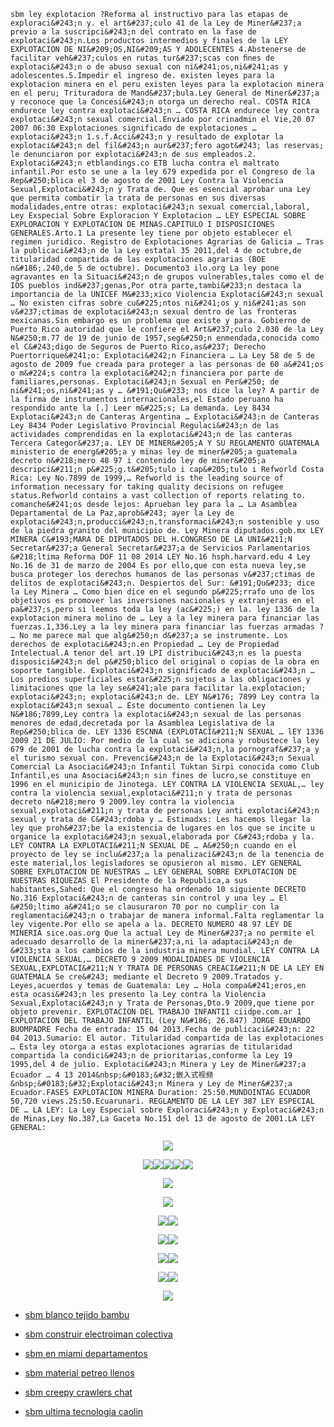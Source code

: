 
```
sbm ley explotacion ?Reforma al instructivo para las etapas de exploraci&#243;n y. el art&#237;culo 41 de la Ley de Miner&#237;a previo a la suscripci&#243;n del contrato en la fase de explotaci&#243;n.Los productos intermedios y finales de la LEY EXPLOTACION DE NI&#209;OS,NI&#209;AS Y ADOLECENTES 4.Abstenerse de facilitar veh&#237;culos en rutas tur&#237;scas con ﬁnes de explotaci&#243;n o de abuso sexual con ni&#241;os,ni&#241;as y adolescentes.5.Impedir el ingreso de. existen leyes para la explotacion minera en el peru existen leyes para la explotacion minera en el peru; Trituradora de Mand&#237;bula.Ley General de Miner&#237;a y reconoce que la Concesi&#243;n otorga un derecho real. COSTA RICA endurece ley contra explotaci&#243;n … COSTA RICA endurece ley contra explotaci&#243;n sexual comercial.Enviado por crinadmin el Vie,20 07 2007 06:30 Explotaciones significado de explotaciones … explotaci&#243;n 1.s.f.Acci&#243;n y resultado de explotar la explotaci&#243;n del fil&#243;n aur&#237;fero agot&#243; las reservas; le denunciaron por explotaci&#243;n de sus empleados.2. Explotaci&#243;n etblandings.co ETB lucha contra el maltrato infantil.Por esto se une a la ley 679 expedida por el Congreso de la Rep&#250;blica el 3 de agosto de 2001 Ley Contra la Violencia Sexual,Explotaci&#243;n y Trata de. Que es esencial aprobar una Ley que permita combatir la trata de personas en sus diversas modalidades,entre otras: explotaci&#243;n sexual comercial,laboral, Ley Exspecial Sobre Exploracion Y Explotacion … LEY ESPECIAL SOBRE EXPLORACION Y EXPLOTACION DE MINAS.CAPITULO I DISPOSICIONES GENERALES.Arto.1 La presente ley tiene por objeto establecer el regimen juridico. Registro de Explotaciones Agrarias de Galicia … Tras la publicaci&#243;n de la Ley estatal 35 2011,del 4 de octubre,de titularidad compartida de las explotaciones agrarias (BOE n&#186;.240,de 5 de octubre). Documento3 ilo.org La ley pone agravantes en la Situaci&#243;n de grupos vulnerables,tales como el de IOS pueblos ind&#237;genas,Por otra parte,tambi&#233;n destaca la importancia de la UNICEF M&#233;xico Violencia Explotaci&#243;n sexual … No existen cifras sobre cu&#225;ntos ni&#241;os y ni&#241;as son v&#237;ctimas de explotaci&#243;n sexual dentro de las fronteras mexicanas.Sin embargo es un problema que existe y para. Gobierno de Puerto Rico autoridad que le confiere el Art&#237;culo 2.030 de la Ley N&#250;m.77 de 19 de junio de 1957,seg&#250;n enmendada,conocida como el C&#243;digo de Seguros de Puerto Rico,as&#237; Derecho Puertorrique&#241;o: Explotaci&#242;n Financiera … La Ley 58 de 5 de agosto de 2009 fue creada para proteger a las personas de 60 a&#241;os o m&#224;s contra la explotaci&#242;n financiera por parte de familiares,personas. Explotaci&#243;n Sexual en Per&#250; de ni&#241;os,ni&#241;as y … &#191;Qu&#233; nos dice la ley? A partir de la firma de instrumentos internacionales,el Estado peruano ha respondido ante la [.] Leer m&#225;s; La demanda. Ley 8434 Explotaci&#243;n de Canteras Argentina … Explotaci&#243;n de Canteras Ley 8434 Poder Legislativo Provincial Regulaci&#243;n de las actividades comprendidas en la explotaci&#243;n de las canteras Tercera Categor&#237;a. LEY DE MINER&#205;A Y SU REGLAMENTO GUATEMALA ministerio de energ&#205;a y minas ley de miner&#205;a guatemala decreto n&#218;mero 48 97 i contenido ley de miner&#205;a descripci&#211;n p&#225;g.t&#205;tulo i cap&#205;tulo i Refworld Costa Rica: Ley No.7899 de 1999,… Refworld is the leading source of information necessary for taking quality decisions on refugee status.Refworld contains a vast collection of reports relating to. comanche&#241;os desde lejos: Aprueban ley para la … La Asamblea Departamental de La Paz,aprob&#243; ayer la Ley de explotaci&#243;n,producci&#243;n,transformaci&#243;n sostenible y uso de la piedra granito del municipio de. Ley Minera diputados.gob.mx LEY MINERA C&#193;MARA DE DIPUTADOS DEL H.CONGRESO DE LA UNI&#211;N Secretar&#237;a General Secretar&#237;a de Servicios Parlamentarios &#218;ltima Reforma DOF 11 08 2014 LEY No.16 hsph.harvard.edu 4 Ley No.16 de 31 de marzo de 2004 Es por ello,que con esta nueva ley,se busca proteger los derechos humanos de las personas v&#237;ctimas de delitos de explotaci&#243;n. Despiertos del Sur: &#191;Qu&#233; dice la Ley Minera … Como bien dice en el segundo p&#225;rrafo uno de los objetivos es promover las inversiones nacionales y extranjeras en el pa&#237;s,pero si leemos toda la ley (ac&#225;) en la. ley 1336 de la explotacion minera molino de … Ley a la ley minera para financiar las fuerzas.1,336.Ley a la ley minera para financiar las fuerzas armadas ? … No me parece mal que alg&#250;n d&#237;a se instrumente. Los derechos de explotaci&#243;n.en Propiedad … Ley de Propiedad Intelectual.A tenor del art.19 LPI distribuci&#243;n es la puesta disposici&#243;n del p&#250;blico del original o copias de la obra en soporte tangible. Explotaci&#243;n significado de explotaci&#243;n … Los predios superficiales estar&#225;n sujetos a las obligaciones y limitaciones que la ley se&#241;ale para facilitar la.explotacion; explotaci&#243;n; explotaci&#243;n de. LEY N&#176; 7899 Ley contra la explotaci&#243;n sexual … Este documento contienen la Ley N&#186;7899,Ley contra la explotaci&#243;n sexual de las personas menores de edad,decretada por la Asamblea Legislativa de la Rep&#250;blica de. LEY 1336 ESCNNA (EXPLOTACI&#211;N SEXUAL … lEY 1336 2009 21 DE JULIO: Por medio de la cual se adiciona y robustece la ley 679 de 2001 de lucha contra la explotaci&#243;n,la pornograf&#237;a y el turismo sexual con. Prevenci&#243;n de la Explotaci&#243;n Sexual Comercial La Asociaci&#243;n Infantil Tuktan Sirpi conocida como Club Infantil,es una Asociaci&#243;n sin fines de lucro,se constituye en 1996 en el municipio de Jinotega. LEY CONTRA LA VIOLENCIA SEXUAL,… ley contra la violencia sexual,explotaci&#211;n y trata de personas decreto n&#218;mero 9 2009.ley contra la violencia sexual,explotaci&#211;n y trata de personas Ley anti explotaci&#243;n sexual y trata de C&#243;rdoba y … Estimadxs: Les hacemos llegar la ley que proh&#237;be la existencia de lugares en los que se incite u organice la explotaci&#243;n sexual,elaborada por C&#243;rdoba y la. LEY CONTRA LA EXPLOTACI&#211;N SEXUAL DE … A&#250;n cuando en el proyecto de ley se inclu&#237;a la penalizaci&#243;n de la tenencia de este material,los legisladores se opusieron al mismo. LEY GENERAL SOBRE EXPLOTACION DE NUESTRAS … LEY GENERAL SOBRE EXPLOTACION DE NUESTRAS RIQUEZAS El Presidente de la Republica,a sus habitantes,Sahed: Que el congreso ha ordenado 10 siguiente DECRETO No.316 Explotaci&#243;n de canteras sin control y una ley … El &#250;ltimo a&#241;o se clausuraron 70 por no cumplir con la reglamentaci&#243;n o trabajar de manera informal.Falta reglamentar la ley vigente.Por ello se apela a la. DECRETO NUMERO 48 97 LEY DE MINERIA sice.oas.org Que la actual Ley de Miner&#237;a no permite el adecuado desarrollo de la miner&#237;a,ni la adaptaci&#243;n de &#233;sta a los cambios de la industria minera mundial. LEY CONTRA LA VIOLENCIA SEXUAL,… DECRETO 9 2009 MODALIDADES DE VIOLENCIA SEXUAL,EXPLOTACI&#211;N Y TRATA DE PERSONAS CREACI&#211;N DE LA LEY EN GUATEMALA Se cre&#243; mediante el Decreto 9 2009.Tratados y. Leyes,acuerdos y temas de Guatemala: Ley … Hola compa&#241;eros,en esta ocasi&#243;n les presento la Ley contra la Violencia Sexual,Explotaci&#243;n y Trata de Personas,Dto.9 2009,que tiene por objeto prevenir. EXPLOTACION DEL TRABAJO INFANTI1 ciidpe.com.ar 1 EXPLOTACION DEL TRABAJO INFANTIL (Ley N&#186; 26.847) JORGE EDUARDO BUOMPADRE Fecha de entrada: 15 04 2013.Fecha de publicaci&#243;n: 22 04 2013.Sumario: El autor. Titularidad compartida de las explotaciones … Esta ley otorga a estas explotaciones agrarias de titularidad compartida la condici&#243;n de prioritarias,conforme la Ley 19 1995,del 4 de julio. Explotaci&#243;n Minera y Ley de Miner&#237;a Ecuador … 4 13 2014&nbsp;&#0183;&#32;嵌入式视频&nbsp;&#0183;&#32;Explotaci&#243;n Minera y Ley de Miner&#237;a Ecuador.FASES EXPLOTACION MINERA Duration: 25:50.MUNDOINTAG ECUADOR 50,720 views.25:50.Ecuarunari. REGLAMENTO DE LA LEY 387 LEY ESPECIAL DE … LA LEY: La Ley Especial sobre Exploraci&#243;n y Explotaci&#243;n de Minas,Ley No.387,La Gaceta No.151 del 13 de agosto de 2001.LA LEY GENERAL: 
```

<div align="center">

<a href="https://es-crusher.shibang-china.com/github&k=sbm+ley+explotacion+%3F"><img src="https://static.shibang-china.com/es/crusher/logo.jpg"></a>

<a href="https://es-crusher.shibang-china.com/github&k=sbm+ley+explotacion+%3F"><img src="https://static.shibang-china.com/es/crusher/index.jpg"></a><a href="https://es-crusher.shibang-china.com/material.htmlgithub&k=sbm+ley+explotacion+%3F"><img src="https://static.shibang-china.com/es/crusher/material.jpg"></a><a href="https://es-crusher.shibang-china.com/application.htmlgithub&k=sbm+ley+explotacion+%3F"><img src="https://static.shibang-china.com/es/crusher/application.jpg"></a><a href="https://es-crusher.shibang-china.com/aboutus.htmlgithub&k=sbm+ley+explotacion+%3F"><img src="https://static.shibang-china.com/es/crusher/aboutus.jpg"></a><a href="https://es-crusher.shibang-china.com/contact.htmlgithub&k=sbm+ley+explotacion+%3F"><img src="https://static.shibang-china.com/es/crusher/contact.jpg"></a>

<a href="https://es-crusher.shibang-china.com/github&k=sbm+ley+explotacion+%3F"><img src="https://static.shibang-china.com/es/crusher/banner.jpg"></a>

<a href="https://swt.shibang-china.com/github&k=sbm+ley+explotacion+%3F"><img src="https://static.shibang-china.com/es/crusher/text.jpg"></a>

<a href="https://swt.shibang-china.com/github&k=sbm+ley+explotacion+%3F"><img src="https://static.shibang-china.com/es/crusher/chat.jpg"></a><a href="https://es-crusher.shibang-china.com/contact.htmlgithub&k=sbm+ley+explotacion+%3F"><img src="https://static.shibang-china.com/es/crusher/message.jpg"></a>

<a href="https://es-crusher.shibang-china.com/products/pe.htmlgithub&k=sbm+ley+explotacion+%3F"><img src="https://static.shibang-china.com/es/crusher/pe.jpg"></a><a href="https://es-crusher.shibang-china.com/products/pf.htmlgithub&k=sbm+ley+explotacion+%3F"><img src="https://static.shibang-china.com/es/crusher/pf.jpg"></a>

<a href="https://es-crusher.shibang-china.com/products/hpt.htmlgithub&k=sbm+ley+explotacion+%3F"><img src="https://static.shibang-china.com/es/crusher/hpt.jpg"></a><a href="https://es-crusher.shibang-china.com/products/vsi.htmlgithub&k=sbm+ley+explotacion+%3F"><img src="https://static.shibang-china.com/es/crusher/vsi.jpg"></a>

<a href="https://es-crusher.shibang-china.com/products/klv.htmlgithub&k=sbm+ley+explotacion+%3F"><img src="https://static.shibang-china.com/es/crusher/klv.jpg"></a><a href="https://es-crusher.shibang-china.com/products/portable.htmlgithub&k=sbm+ley+explotacion+%3F"><img src="https://static.shibang-china.com/es/crusher/portable.jpg"></a>

<a href="https://swt.shibang-china.com/github&k=sbm+ley+explotacion+%3F"><img src="https://static.shibang-china.com/es/crusher/case.jpg"></a>

</div>


* [sbm blanco tejido bambu](sbm%20blanco%20tejido%20bambu.md)

* [sbm construir electroiman colectiva](sbm%20construir%20electroiman%20colectiva.md)

* [sbm en miami departamentos](sbm%20en%20miami%20departamentos.md)

* [sbm material petreo llenos](sbm%20material%20petreo%20llenos.md)

* [sbm creepy crawlers chat](sbm%20creepy%20crawlers%20chat.md)

* [sbm ultima tecnologia caolin](sbm%20ultima%20tecnologia%20caolin.md)